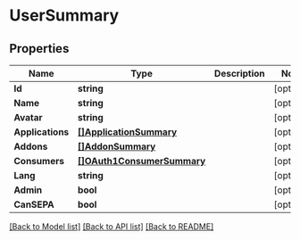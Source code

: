 # UserSummary

## Properties

Name | Type | Description | Notes
------------ | ------------- | ------------- | -------------
**Id** | **string** |  | [optional] 
**Name** | **string** |  | [optional] 
**Avatar** | **string** |  | [optional] 
**Applications** | [**[]ApplicationSummary**](ApplicationSummary.md) |  | [optional] 
**Addons** | [**[]AddonSummary**](AddonSummary.md) |  | [optional] 
**Consumers** | [**[]OAuth1ConsumerSummary**](OAuth1ConsumerSummary.md) |  | [optional] 
**Lang** | **string** |  | [optional] 
**Admin** | **bool** |  | [optional] 
**CanSEPA** | **bool** |  | [optional] 

[[Back to Model list]](../README.md#documentation-for-models) [[Back to API list]](../README.md#documentation-for-api-endpoints) [[Back to README]](../README.md)


